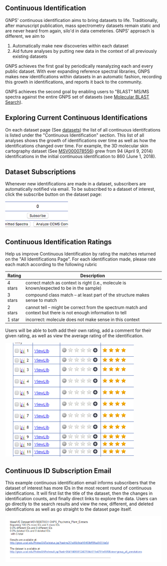 ## Continuous Identification

GNPS' continuous identification aims to bring datasets to life. Traditionally, after manuscript publication, mass spectrometry datasets remain static and are never heard from again, silo'd in data cemeteries. GNPS' approach is different, we aim to

1. Automatically make new discoveries within each dataset
2. Aid future analyses by putting new data in the context of all previously existing datasets

GNPS achieves the first goal by periodically reanalyzing each and every public dataset. With ever expanding reference spectral libraries, GNPS makes new identifications within datasets in an automatic fashion, recording this growth in identifications, and reports it back to the community.

GNPS achieves the second goal by enabling users to "BLAST" MS/MS spectra against the entire GNPS set of datasets (see [Molecular BLAST Search](molblast.md)).

## Exploring Current Continuous Identifications

On each dataset page (See [datasets](datasets.md)) the list of all continuous identifcations is listed under the "Continuous Identification" section. This list of all analyses shows the growth of identifications over time as well as how the identifications changed over time. For example, the 3D molecular skin cartography dataset (See [MSV000078556](https://gnps.ucsd.edu/ProteoSAFe/result.jsp?task=6b9dcff3899e4d5f89f0daf9489a3a5e&view=advanced_view)) grew from 94 (April 9, 2014) identifications in the initial continuous identification to 860 (June 1, 2018).

## Dataset Subscriptions

Whenever new identifications are made in a dataset, subscribers are automatically notified via email. To be subscribed to a dataset of interest, click the subscribe button on the dataset page:

![img](img/datasets/subscribe.png)

## Continuous Identification Ratings

Help us improve Continuous Identification by rating the matches returned on the "All Identifications Page". For each identification made, please rate each match according to the following rubric

| Rating        | Description           |
| ------------- |-------------|
| 4 stars | correct match as context is right (i.e., molecule is known/expected to be in the sample) |
| 3 stars | compound class match – at least part of the structure makes sense to match |
| 2 stars | cannot tell – might be correct from the spectrum match and context but there is not enough information to tell |
| 1 star | incorrect: molecule does not make sense in this context |

Users will be able to both add their own rating, add a comment for their given rating, as well as view the average rating of the identification.

![img](img/datasets/ratings.png)

## Continuous ID Subscription Email

This example continuous identification email informs subscribers that the dataset of interest has more IDs in the most recent round of continuous identifications. It will first list the title of the dataset, then the changes in identification counts, and finally direct links to explore the data. Users can go directly to the search results and view the new, different, and deleted identifications as well as go straight to the dataset page itself.

![img](img/datasets/subscription_email.png)
